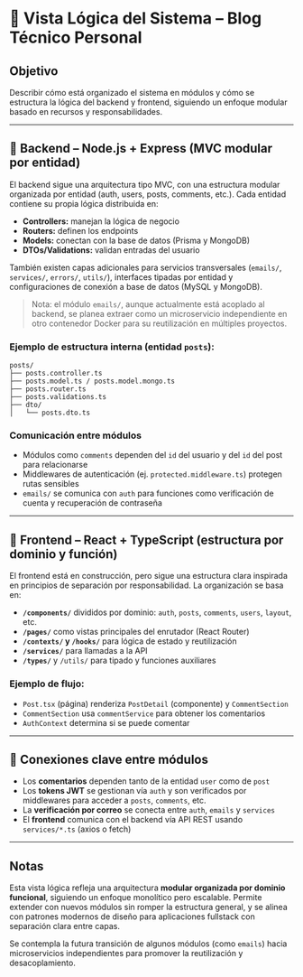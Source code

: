 # 🧱 Vista Lógica del Sistema – Blog Técnico Personal

## Objetivo

Describir cómo está organizado el sistema en módulos y cómo se estructura la lógica del backend y frontend, siguiendo un enfoque modular basado en recursos y responsabilidades.

---

## 🧩 Backend – Node.js + Express (MVC modular por entidad)

El backend sigue una arquitectura tipo MVC, con una estructura modular organizada por entidad (auth, users, posts, comments, etc.). Cada entidad contiene su propia lógica distribuida en:

- **Controllers:** manejan la lógica de negocio
- **Routers:** definen los endpoints
- **Models:** conectan con la base de datos (Prisma y MongoDB)
- **DTOs/Validations:** validan entradas del usuario

También existen capas adicionales para servicios transversales (`emails/`, `services/`, `errors/`, `utils/`), interfaces tipadas por entidad y configuraciones de conexión a base de datos (MySQL y MongoDB).

> Nota: el módulo `emails/`, aunque actualmente está acoplado al backend, se planea extraer como un microservicio independiente en otro contenedor Docker para su reutilización en múltiples proyectos.

### Ejemplo de estructura interna (entidad `posts`):
```
posts/
├── posts.controller.ts
├── posts.model.ts / posts.model.mongo.ts
├── posts.router.ts
├── posts.validations.ts
├── dto/
│   └── posts.dto.ts
```

### Comunicación entre módulos
- Módulos como `comments` dependen del `id` del usuario y del `id` del post para relacionarse
- Middlewares de autenticación (ej. `protected.middleware.ts`) protegen rutas sensibles
- `emails/` se comunica con `auth` para funciones como verificación de cuenta y recuperación de contraseña

---

## 🎨 Frontend – React + TypeScript (estructura por dominio y función)

El frontend está en construcción, pero sigue una estructura clara inspirada en principios de separación por responsabilidad. La organización se basa en:

- **`/components/`** divididos por dominio: `auth`, `posts`, `comments`, `users`, `layout`, etc.
- **`/pages/`** como vistas principales del enrutador (React Router)
- **`/contexts/` y `/hooks/`** para lógica de estado y reutilización
- **`/services/`** para llamadas a la API
- **`/types/`** y `/utils/` para tipado y funciones auxiliares

### Ejemplo de flujo:
- `Post.tsx` (página) renderiza `PostDetail` (componente) y `CommentSection`
- `CommentSection` usa `commentService` para obtener los comentarios
- `AuthContext` determina si se puede comentar

---

## 🔗 Conexiones clave entre módulos

- Los **comentarios** dependen tanto de la entidad `user` como de `post`
- Los **tokens JWT** se gestionan vía `auth` y son verificados por middlewares para acceder a `posts`, `comments`, etc.
- La **verificación por correo** se conecta entre `auth`, `emails` y `services`
- El **frontend** comunica con el backend vía API REST usando `services/*.ts` (axios o fetch)

---

## Notas

Esta vista lógica refleja una arquitectura **modular organizada por dominio funcional**, siguiendo un enfoque monolítico pero escalable. Permite extender con nuevos módulos sin romper la estructura general, y se alinea con patrones modernos de diseño para aplicaciones fullstack con separación clara entre capas.

Se contempla la futura transición de algunos módulos (como `emails`) hacia microservicios independientes para promover la reutilización y desacoplamiento.

